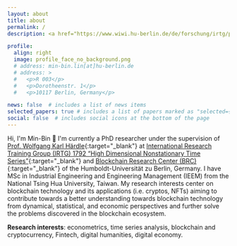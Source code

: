 ```yaml
---
layout: about
title: about
permalink: /
description: <a href="https://www.wiwi.hu-berlin.de/de/forschung/irtg/participating-faculty/students/personal-pages/min-bin-lin">PhD researcher</a>. Humboldt University of Berlin, Germany.

profile:
  align: right
  image: profile_face_no_background.png
  # address: min-bin.lin[at]hu-berlin.de
  # address: >
  #   <p>R 003</p>
  #   <p>Dorotheenstr. 1</p>
  #   <p>10117 Berlin, Germany</p>

news: false  # includes a list of news items
selected_papers: true # includes a list of papers marked as "selected={true}"
social: false  # includes social icons at the bottom of the page
---
```

Hi, I'm Min-Bin :wave: I'm currently a PhD researcher under the supervision of [Prof. Wolfgang Karl Härdle](https://www.wiwi.hu-berlin.de/de/forschung/irtg/lvb/members/personalpages/wh){:target="_blank"} at [International Research Training Group (IRTG) 1792 “High Dimensional Nonstationary Time Series”](https://www.wiwi.hu-berlin.de/de/forschung/irtg){:target="_blank"} and [Blockchain Research Center (BRC)](https://blockchain-research-center.com/){:target="_blank"} of the Humboldt-Universität zu Berlin, Germany. I have MSc in Industrial Engineering and Engineering Management (IEEM) from the National Tsing Hua University, Taiwan.
My research interests center on blockchain technology and its applications (i.e. cryptos, NFTs) aiming to contribute towards a better understanding towards blockchain technology from dynamical, statistical, and economic perspectives and further solve the problems discovered in the blockchain ecosystem.

**Research interests**: econometrics, time series analysis, blockchain and cryptocurrency, Fintech, digital humanities, digital economy.

<!-- If you are interested in working with us on these (or adjacent) topics don't hesitate to get in touch.
We have multiple [open positions](/positions)!  -->